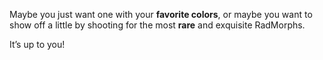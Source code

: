 Maybe you just want one with your **favorite colors**, or maybe you want to show off a little by shooting for the most **rare** and exquisite RadMorphs.

It’s up to you!
